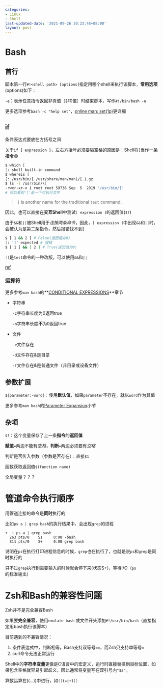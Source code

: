 ```yaml
---
categories:
- Linux
- Shell
last-updated-date: '2021-09-26 20:23:48+08:00'
layout: post
---
```


# Bash

## 首行

脚本第一行`#!<shell path> [options]`指定用哪个shell来执行该脚本，**常用选项**(options)如下：

`-e`：表示任意指令返回非真值（非0值）时结束脚本，写作`#!/bin/bash -e`

更多选项参考`bash -c "help set"`，[online man: set(1p)](https://man7.org/linux/man-pages/man1/set.1p.html)更详细

## if

条件表达式要放在方括号之间

关于`if [ expression ]`，左右方括号必须要隔空格的原因是：Shell将`[`当作一条**指令**:sweat_smile:

```bash
$ which [
[: shell built-in command
$ whereis [
[: /usr/bin/[ /usr/share/man/man1/[.1.gz
$ ls -l /usr/bin/\[
-rwxr-xr-x 1 root root 59736 Sep  5  2019 '/usr/bin/['
# 可以看到'['是一个可执行文件
```

> `[` is another name for the traditional `test` command.

因此，也可以直接在**交互Shell**中测试`[ expression ]`的返回值(`$?`)

由于`&&`和`||`被Shell用于*连接两条命令*，因此，`[ expression ]`中出现`&&`和`||`时，会被认为是第二条指令，然后报错找不到`]`

```bash
$ [ 1 && 2 ] # False(返回值非0)
[: ']' expected # 报错
$ [ 1 ] && [ 2 ] # True(返回值为0)
```

`[[`是`test`命令的一种改版，可以使用`&&`和`||`

[ref](https://unix.stackexchange.com/questions/306111/what-is-the-difference-between-the-bash-operators-vs-vs-vs)

### 运算符

更多参考`man bash`的**[CONDITIONAL EXPRESSIONS](https://www.man7.org/linux/man-pages/man1/bash.1.html#CONDITIONAL_EXPRESSIONS)**章节

- 字符串

  `-z`字符串长度为0返回true

  `-n`字符串长度**不**为0返回true

- 文件

  `-e`文件存在

  `-d`文件存在&是目录

  `-f`文件存在&是普通文件（非目录或设备文件）

## 参数扩展

`${parameter:-word}`：使用**默认值**，如果`parameter`不存在，就以`word`作为其值

更多参考`man bash`的[Parameter Expansion](https://www.man7.org/linux/man-pages/man1/bash.1.html#:~:text=in%20posix%20mode.-,Parameter%20Expansion,-The%20%60%24%27%20character%20introduces)小节

## 杂项

`$?`：这个变量保存了上一条**指令**的**返回值**

**赋值**`=`两边不能有*空格*，**判断**`=`两边必须要有*空格*

判断是否传入参数（参数是否存在）：直接`$1`

函数获取返回值`$(function name)`

全局变量？？？

# 管道命令执行顺序

用管道连接的命令是**同时**执行的

比如`ps a | grep bash`的执行结果中，会出现`grep`的进程

```shell
➜  ~ ps a | grep bash
  263 pts/0    Ss     0:00 -bash
  811 pts/0    S+     0:00 grep bash
```

说明在`ps`在执行打印进程信息的时候，`grep`也在执行了，也就是说`ps`和`grep`是同时执行的

只不过`grep`执行到需要输入的时候就会停下来(状态S+)，等待I/O（`ps`的标准输出）

# Zsh和Bash的兼容性问题

Zsh并不是完全兼容Bash

如果要**完全兼容**，使用`emulate bash` 或文件开头添加`#!/usr/bin/bash`（直接指定用bash执行该脚本）

目前遇到的不兼容情况：

1. 条件表达式中，判断相等，Bash支持双等号`==`，而Zsh只支持单等号`=`
2. curl命令无法正常运行

Shell中的**字符串变量**更像是C语言中的宏定义，运行时直接替换到目标位置，如果包含空格就容易引起歧义，因此通常将变量写在双引号内`"$a"`。

算数运算在((...))中进行，如`((i=i+1))`